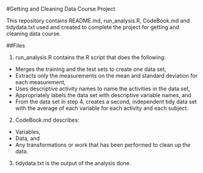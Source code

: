 #Getting and Cleaning Data Course Project

This repository contains README.md, run_analysis.R, CodeBook.md and tidydata.txt used and created to complete the project for getting and cleaning data course.

##Files

1. run_analysis.R contains the R script that does the following:
  - Merges the training and the test sets to create one data set,
  - Extracts only the measurements on the mean and standard deviation for each measurement, 
  - Uses descriptive activity names to name the activities in the data set,
  - Appropriately labels the data set with descriptive variable names, and 
  - From the data set in step 4, creates a second, independent tidy data set with the average of each variable for each activity and each subject.

2. CodeBook.md describes:
  - Variables, 
  - Data, and 
  - Any transformations or work that has been performed to clean up the data.

3. tidydata.txt is the output of the analysis done.
